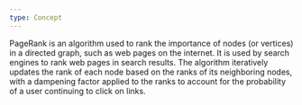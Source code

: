 ```yaml
---
type: Concept
---
```


PageRank is an algorithm used to rank the importance of nodes (or vertices) in a directed graph, such as web pages on the internet. It is used by search engines to rank web pages in search results. The algorithm iteratively updates the rank of each node based on the ranks of its neighboring nodes, with a dampening factor applied to the ranks to account for the probability of a user continuing to click on links.
